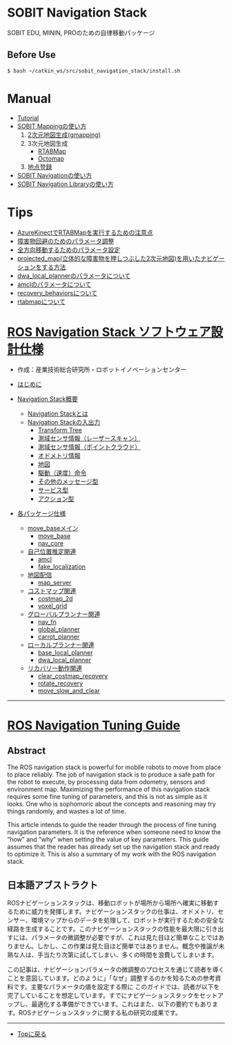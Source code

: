 # SOBIT Navigation Stack
SOBIT EDU, MININ, PROのための自律移動パッケージ  

## Before Use
```bash
$ bash ~/catkin_ws/src/sobit_navigation_stack/install.sh 
```

# Manual
- [Tutorial](doc/readme/tutorial.md)
- [SOBIT Mappingの使い方](sobit_mapping)
    1. [2次元地図生成(gmapping)](doc/readme/sobit_mapping_gmapping.md)
    2. 3次元地図生成
        - [RTABMap](doc/readme/sobit_mapping_rtabmap.md)
        - [Octomap](doc/readme/sobit_mapping_octomap.md)
    3. [地点登録](doc/readme/sobit_mapping_create_location_file.md)
- [SOBIT Navigationの使い方](sobit_navigation)
- [SOBIT Navigation Libraryの使い方](sobit_navigation_library)

# Tips
- [AzureKinectでRTABMapを実行するための注意点](doc/readme/azure_kinect_rtabmap.md)
- [障害物回避のためのパラメータ調整](doc/readme/obstacle_avoidance.md)
- [全方向移動するためのパラメータ設定](doc/readme/omni_directional_mobile.md)
- [projected_map(立体的な障害物を押しつぶした2次元地図)を用いたナビゲーションをする方法](doc/readme/projected_map_navigation.md)
- [dwa_local_plannerのパラメータについて](doc/readme/dwa_params.md)
- [amclのパラメータについて](doc/readme/amcl_params.md)
- [recovery_behaviorsについて](doc/readme/recovery_behaviors.md)
- [rtabmapについて](doc/readme/rtabmap.md)

# [ROS Navigation Stack ソフトウェア設計仕様](https://robo-marc.github.io/navigation_documents/)
- 作成：産業技術総合研究所・ロボットイノベーションセンター

- [はじめに](https://robo-marc.github.io/navigation_documents/introduction.html)
- [Navigation Stack概要](https://robo-marc.github.io/navigation_documents/navigation_overview.html#)
    - [Navigation Stackとは](https://robo-marc.github.io/navigation_documents/navigation_overview.html#id1)
    - [Navigation Stackの入出力](https://robo-marc.github.io/navigation_documents/navigation_overview.html#id2)
        - [Transform Tree](https://robo-marc.github.io/navigation_documents/navigation_overview.html#transform-tree)
        - [測域センサ情報（レーザースキャン）](https://robo-marc.github.io/navigation_documents/navigation_overview.html#id4)
        - [測域センサ情報（ポイントクラウド）](https://robo-marc.github.io/navigation_documents/navigation_overview.html#id6)
        - [オドメトリ情報](https://robo-marc.github.io/navigation_documents/navigation_overview.html#id8)
        - [地図](https://robo-marc.github.io/navigation_documents/navigation_overview.html#id10)
        - [駆動（速度）命令](https://robo-marc.github.io/navigation_documents/navigation_overview.html#id12)
        - [その他のメッセージ型](https://robo-marc.github.io/navigation_documents/navigation_overview.html#id14)
        - [サービス型](https://robo-marc.github.io/navigation_documents/navigation_overview.html#id22)
        - [アクション型](https://robo-marc.github.io/navigation_documents/navigation_overview.html#id26)
- [各パッケージ仕様](https://robo-marc.github.io/navigation_documents/packages.html)
    - [move_baseメイン](https://robo-marc.github.io/navigation_documents/move_base.html)
        - [move_base](https://robo-marc.github.io/navigation_documents/move_base.html)
        - [nav_core](https://robo-marc.github.io/navigation_documents/nav_core.html)
    - [自己位置推定関連](https://robo-marc.github.io/navigation_documents/packages.html#id2)
        - [amcl](https://robo-marc.github.io/navigation_documents/amcl.html)
        - [fake_localization](https://robo-marc.github.io/navigation_documents/fake_localization.html)
    - [地図配信](https://robo-marc.github.io/navigation_documents/packages.html#id3)
        - [map_server](https://robo-marc.github.io/navigation_documents/map_server.html)
    - [コストマップ関連](https://robo-marc.github.io/navigation_documents/packages.html#id4)
        - [costmap_2d](https://robo-marc.github.io/navigation_documents/costmap_2d.html)
        - [voxel_grid](https://robo-marc.github.io/navigation_documents/voxel_grid.html)
    - [グローバルプランナー関連](https://robo-marc.github.io/navigation_documents/packages.html#id5)
        - [nav_fn](https://robo-marc.github.io/navigation_documents/navfn.html)
        - [global_planner](https://robo-marc.github.io/navigation_documents/global_planner.html)
        - [carrot_planner](https://robo-marc.github.io/navigation_documents/carrot_planner.html)
    - [ローカルプランナー関連](https://robo-marc.github.io/navigation_documents/packages.html#id6)
        - [base_local_planner](https://robo-marc.github.io/navigation_documents/base_local_planner.html)
        - [dwa_local_planner](https://robo-marc.github.io/navigation_documents/dwa_local_planner.html)
    - [リカバリー動作関連](https://robo-marc.github.io/navigation_documents/packages.html#id7)
        - [clear_costmap_recovery](https://robo-marc.github.io/navigation_documents/clear_costmap_recovery.html)
        - [rotate_recovery](https://robo-marc.github.io/navigation_documents/rotate_recovery.html)
        - [move_slow_and_clear](https://robo-marc.github.io/navigation_documents/move_slow_and_clear.html)

---

# [ROS Navigation Tuning Guide](https://kaiyuzheng.me/documents/navguide.pdf)
## Abstract
The ROS navigation stack is powerful for mobile robots to move from place to place reliably. The job of navigation stack is to produce a safe path for the robot to execute, by processing data from odometry, sensors and environment map. Maximizing the performance of this navigation stack requires some fine tuning of parameters, and this is not as simple as it looks. One who is sophomoric about the concepts and reasoning may try things randomly, and wastes a lot of time.

This article intends to guide the reader through the process of fine tuning navigation parameters. It is the reference when someone need to know the ”how” and ”why” when setting the value of key parameters. This guide assumes that the reader has already set up the navigation stack and ready to optimize it. This is also a summary of my work with the ROS navigation stack.

## 日本語アブストラクト
ROSナビゲーションスタックは、移動ロボットが場所から場所へ確実に移動するために威力を発揮します。ナビゲーションスタックの仕事は、オドメトリ、センサー、環境マップからのデータを処理して、ロボットが実行するための安全な経路を生成することです。このナビゲーションスタックの性能を最大限に引き出すには、パラメータの微調整が必要ですが、これは見た目ほど簡単なことではありません。しかし、この作業は見た目ほど簡単ではありません。概念や推論が未熟な人は、手当たり次第に試してしまい、多くの時間を浪費してしまいます。

この記事は、ナビゲーションパラメータの微調整のプロセスを通じて読者を導くことを意図しています。どのように」「なぜ」調整するのかを知るための参考資料です。主要なパラメータの値を設定する際に このガイドでは、読者が以下を完了していることを想定しています。すでにナビゲーションスタックをセットアップし、最適化する準備ができています。これはまた、以下の要約でもあります。ROSナビゲーションスタックに関する私の研究の成果です。

---

- [Topに戻る](https://gitlab.com/TeamSOBITS/sobit_navigation_stack#sobit-navigation-stack)
